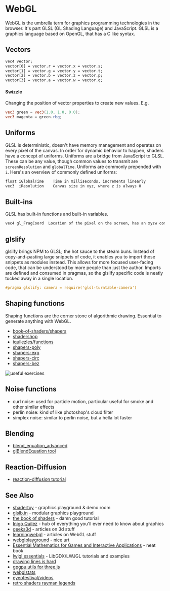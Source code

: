 # WebGL
WebGL is the umbrella term for graphics programming technologies in the
browser. It's part GLSL (GL Shading Language) and JavaScript. GLSL is a
graphics language based on OpenGL, that has a C like syntax.

## Vectors
```txt
vec4 vector;
vector[0] = vector.r = vector.x = vector.s;
vector[1] = vector.g = vector.y = vector.t;
vector[2] = vector.b = vector.z = vector.p;
vector[3] = vector.a = vector.w = vector.q;
```

#### Swizzle
Changing the position of vector properties to create new values. E.g.
```glsl
vec3 green = vec3(1.0, 1.0, 0.0);
vec3 magenta = green.rbg;
```

## Uniforms
GLSL is deterministic, doesn't have memory management and operates on every
pixel of the canvas. In order for dynamic behavior to happen, shaders have a
concept of uniforms. Uniforms are a bridge from JavaScript to GLSL. These can
be any value, though common values to transmit are `screenResolution` and
`globalTime`. Uniforms are commonly prepended with `i`. Here's an overview of
commonly defined uniforms:
```txt
float iGlobalTime    Time in milliseconds, increments linearly
vec3  iResolution    Canvas size in xyz, where z is always 0
```

## Built-ins
GLSL has built-in functions and built-in variables.

```txt
vec4 gl_FragCoord  Location of the pixel on the screen, has an xyzw component
```

## glslify
glslify brings NPM to GLSL; the hot sauce to the steam buns. Instead of
copy-and-pasting large snippets of code, it enables you to import those
snippets as modules instead. This allows for more focused user-facing code,
that can be understood by more people than just the author. Imports are defined
and consumed in pragmas, so the glslify specific code is neatly tucked away
in a single location.
```glsl
#pragma glslify: camera = require('glsl-turntable-camera')
```

## Shaping functions
Shaping functions are the corner stone of algorithmic drawing. Essential to
generate anything with WebGL.
- [book-of-shaders/shapers](http://patriciogonzalezvivo.com/2015/thebookofshaders/05/)
- [shadershop](http://www.cdglabs.org/Shadershop/)
- [iquilezles/functions](http://www.iquilezles.org/www/articles/functions/functions.htm)
- [shapers-poly](http://www.flong.com/texts/code/shapers_poly/)
- [shapers-exp](http://www.flong.com/texts/code/shapers_exp/)
- [shapers-circ](http://www.flong.com/texts/code/shapers_circ/)
- [shapers-bez](http://www.flong.com/texts/code/shapers_bez/)

![useful exercises](http://c4.staticflickr.com/8/7346/9546075099_14b91d8dec_h.jpg)

## Noise functions
- curl noise: used for particle motion, particular useful for smoke and other similar effects
- perlin noise: kind of like photoshop's cloud filter
- simplex noise: similar to perlin noise, but a hella lot faster

## Blending
- [blend_equation_advanced](https://www.opengl.org/registry/specs/NV/blend_equation_advanced.txt)
- [glBlendEquation tool](http://www.andersriggelsen.dk/glblendfunc.php)

## Reaction-Diffusion
- [reaction-diffusion tutorial](http://www.karlsims.com/rd.html)

## See Also
- [shadertoy](https://www.shadertoy.com/) - graphics playground & demo room
- [glslb.in](http://glslb.in/) - modular graphics playground
- [the book of shaders](http://patriciogonzalezvivo.com/2015/thebookofshaders) - damn good tutorial
- [Inigo Quilez](http://www.iquilezles.org/) - hub of everything you'll ever need to know about graphics
- [geeks3d](http://www.geeks3d.com/) - articles on 3d stuff
- [learningwebgl](http://learningwebgl.com/) - articles on WebGL stuff
- [webglplayground](http://webglplayground.net/gallery) - nice urt
- [Essential Mathematics for Games and Interactive Applications](http://www.amazon.co.uk/dp/0123742978) - neat book
- [lwjgl essentials](https://github.com/mattdesl/lwjgl-basics/wiki) - LibGDX/LWJGL tutorials and examples
- [drawing lines is hard](http://mattdesl.svbtle.com/drawing-lines-is-hard)
- [gpgpu utils for three.js](https://github.com/cabbibo/PhysicsRenderer)
- [webglstats](http://webglstats.com/)
- [eyeofestival/videos](https://vimeo.com/eyeofestival/videos)
- [retro shaders rayman legends](http://clemz.io/article-retro-shaders-rayman-legends)
